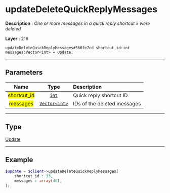 # updateDeleteQuickReplyMessages

**Description** : *One or more messages in a quick reply shortcut &raquo; were deleted*

**Layer** : 216

```tl
updateDeleteQuickReplyMessages#566fe7cd shortcut_id:int messages:Vector<int> = Update;
```

---

## Parameters

| Name | Type | Description |
| :---: | :---: | :--- |
| <mark>shortcut_id</mark> | [`int`](type/int) | Quick reply shortcut ID |
| <mark>messages</mark> | [`Vector<int>`](type/int) | IDs of the deleted messages |

---

## Type

[Update](type/Update)

---

## Example

```php
$update = $client->updateDeleteQuickReplyMessages(
	shortcut_id : 33,
	messages : array(40),
);
```